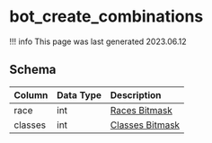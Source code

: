 # bot_create_combinations

!!! info
	This page was last generated 2023.06.12

## Schema

| Column | Data Type | Description |
| :--- | :--- | :--- |
| race | int | [Races Bitmask](../../../../categories/npc/race-list) |
| classes | int | [Classes Bitmask](../../../../categories/player/class-list) |

